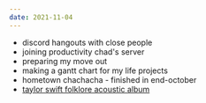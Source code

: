 ```yaml
---
date: 2021-11-04
---
```


- discord hangouts with close people
- joining productivity chad's server
- preparing my move out
- making a gantt chart for my life projects
- hometown chachacha - finished in end-october
- [taylor swift folklore acoustic album](https://www.youtube.com/watch?v=w0tGem4pkrI&t=405s)
